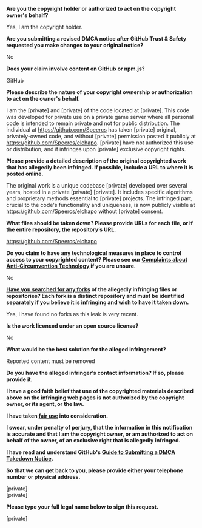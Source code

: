 **Are you the copyright holder or authorized to act on the copyright owner's behalf?**

Yes, I am the copyright holder.

**Are you submitting a revised DMCA notice after GitHub Trust & Safety requested you make changes to your original notice?**

No

**Does your claim involve content on GitHub or npm.js?**

GitHub

**Please describe the nature of your copyright ownership or authorization to act on the owner's behalf.**

I am the [private] and [private] of the code located at [private]. This code was developed for private use on a private game server where all personal code is intended to remain private and not for public distribution. The individual at https://github.com/Speercs has taken [private] original, privately-owned code, and without [private] permission posted it publicly at https://github.com/Speercs/elchapo. [private] have not authorized this use or distribution, and it infringes upon [private] exclusive copyright rights.

**Please provide a detailed description of the original copyrighted work that has allegedly been infringed. If possible, include a URL to where it is posted online.**

The original work is a unique codebase [private] developed over several years, hosted in a private [private] [private]. It includes specific algorithms and proprietary methods essential to [private] projects. The infringed part, crucial to the code's functionality and uniqueness, is now publicly visible at https://github.com/Speercs/elchapo without [private] consent.

**What files should be taken down? Please provide URLs for each file, or if the entire repository, the repository’s URL.**

https://github.com/Speercs/elchapo

**Do you claim to have any technological measures in place to control access to your copyrighted content? Please see our <a href="https://docs.github.com/articles/guide-to-submitting-a-dmca-takedown-notice#complaints-about-anti-circumvention-technology">Complaints about Anti-Circumvention Technology</a> if you are unsure.**

No

**<a href="https://docs.github.com/articles/dmca-takedown-policy#b-what-about-forks-or-whats-a-fork">Have you searched for any forks</a> of the allegedly infringing files or repositories? Each fork is a distinct repository and must be identified separately if you believe it is infringing and wish to have it taken down.**

Yes, I have found no forks as this leak is very recent.

**Is the work licensed under an open source license?**

No

**What would be the best solution for the alleged infringement?**

Reported content must be removed

**Do you have the alleged infringer’s contact information? If so, please provide it.**

**I have a good faith belief that use of the copyrighted materials described above on the infringing web pages is not authorized by the copyright owner, or its agent, or the law.**

**I have taken <a href="https://www.lumendatabase.org/topics/22">fair use</a> into consideration.**

**I swear, under penalty of perjury, that the information in this notification is accurate and that I am the copyright owner, or am authorized to act on behalf of the owner, of an exclusive right that is allegedly infringed.**

**I have read and understand GitHub's <a href="https://docs.github.com/articles/guide-to-submitting-a-dmca-takedown-notice/">Guide to Submitting a DMCA Takedown Notice</a>.**

**So that we can get back to you, please provide either your telephone number or physical address.**

[private]  
[private]  

**Please type your full legal name below to sign this request.**

[private]
